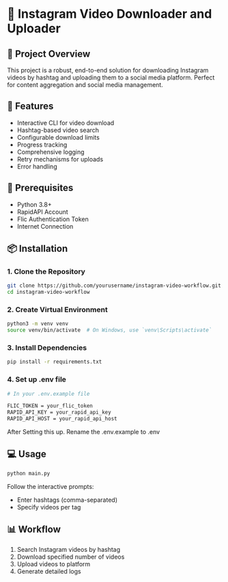 # 🎥 Instagram Video Downloader and Uploader

## 📝 Project Overview
This project is a robust, end-to-end solution for downloading Instagram videos by hashtag and uploading them to a social media platform. Perfect for content aggregation and social media management.

## 🚀 Features
- Interactive CLI for video download
- Hashtag-based video search
- Configurable download limits
- Progress tracking
- Comprehensive logging
- Retry mechanisms for uploads
- Error handling

## 🔧 Prerequisites
- Python 3.8+
- RapidAPI Account
- Flic Authentication Token
- Internet Connection

## 📦 Installation

### 1. Clone the Repository
```bash
git clone https://github.com/yourusername/instagram-video-workflow.git
cd instagram-video-workflow
```

### 2. Create Virtual Environment
```bash
python3 -m venv venv
source venv/bin/activate  # On Windows, use `venv\Scripts\activate`
```

### 3. Install Dependencies
```bash
pip install -r requirements.txt
```
### 4. Set up .env file
```bash
# In your .env.example file

FLIC_TOKEN = your_flic_token
RAPID_API_KEY = your_rapid_api_key
RAPID_API_HOST = your_rapid_api_host
```
After Setting this up. 
Rename the .env.example to .env

## 💻 Usage
```bash
python main.py
```
Follow the interactive prompts:
- Enter hashtags (comma-separated)
- Specify videos per tag

## 📊 Workflow
1. Search Instagram videos by hashtag
2. Download specified number of videos
3. Upload videos to platform
4. Generate detailed logs

